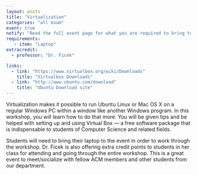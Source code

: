 ```yaml
---
layout: posts
title: "Virtualization"
categories: "all msum"
event: true
notify: "Read the full event page for what you are required to bring to the event."
requirements:
   - item: "Laptop"
extracredit:
  - professor: "Dr. Ficek"

links:
  - link: "https://www.virtualbox.org/wiki/Downloads"
    title: "Virtualbox Downloads"
  - link: "http://www.ubuntu.com/download"
    title: "Ubuntu Download site"
---
```

Virtualization makes it possible to run Ubuntu Linux or Mac OS X on a regular Windows PC within a window like another Windows program. In this workshop, you will learn how to do that more. You will be given tips and be helped with setting up and using Virtual Box — a free software package that is indispensable to students of Computer Science and related fields.



Students will need to bring their laptop to the event in order to work through the workshop.  Dr. Ficek is also offering extra credit points to students in her class for attending and going through the entire workshop.  This is a great event to meet/socialize with fellow ACM members and other students from our department.
